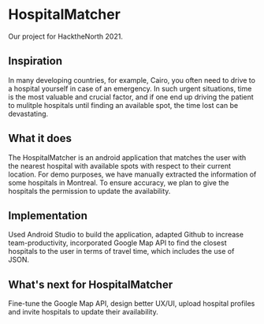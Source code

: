 # HospitalMatcher
Our project for HacktheNorth 2021.

## Inspiration
In many developing countries, for example, Cairo, you often need to drive to a hospital yourself in case of an emergency. 
In such urgent situations, time is the most valuable and crucial factor, and if one end up driving the patient to mulitple hospitals until finding an available spot, the time lost can be devastating. 

## What it does
The HospitalMatcher is an android application that matches the user with the nearest hospital with available spots with respect to their current location. For demo purposes, we have manually extracted the information of some hospitals in Montreal. To ensure accuracy, we plan to give the hospitals the permission to update the availability.

## Implementation
Used Android Studio to build the application, adapted Github to increase team-productivity, incorporated Google Map API to find the closest hospitals to the user in terms of travel time, which includes the use of JSON.

## What's next for HospitalMatcher
Fine-tune the Google Map API, design better UX/UI, upload hospital profiles and invite hospitals to update their availability.
